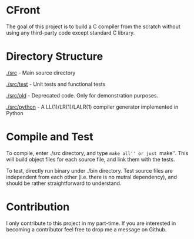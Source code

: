 # CFront 
The goal of this project is to build a C compiler from the scratch without using any third-party code except standard C library.

# Directory Structure
[./src](https://github.com/wangziqi2013/CFront/tree/master/src) - Main source directory

[./src/test](https://github.com/wangziqi2013/CFront/tree/master/src/test) - Unit tests and functional tests

[./src/old](https://github.com/wangziqi2013/CFront/tree/master/src/old) - Deprecated code. Only for demonstration purposes.

[./src/python](https://github.com/wangziqi2013/CFront/tree/master/src/python) - A LL(1)/LR(1)/LALR(1) compiler generator implemented in Python
 
# Compile and Test
To compile, enter ./src directory, and type ``make all'' or just ``make''. This will build object files for each source file, and link them with the tests.

To test, directly run binary under ./bin directory. Test source files are independent from each other (i.e. there is no mutral dependency), and should be rather straightforward to understand.

# Contribution
I only contribute to this project in my part-time. If you are interested in becoming a contributor feel free to drop me a message on Github.
